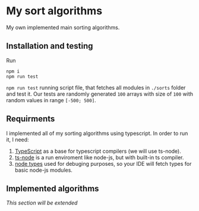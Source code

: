 # My sort algorithms

My own implemented main sorting algorithms.

## Installation and testing

Run

```
npm i
npm run test
```

`npm run test` running script file, that fetches all modules in `./sorts` folder and test it.
Our tests are randomly generated `100` arrays with size of `100` with random values in range `[-500; 500]`.

## Requirments

I implemented all of my sorting algorithms using typescript. In order to run it, I need:

1. [TypeScript](https://www.npmjs.com/package/typescript) as a base for typescript compilers (we will use ts-node).
2. [ts-node](https://www.npmjs.com/package/ts-node) is a run enviroment like node-js, but with built-in ts compiler.
3. [node types](https://www.npmjs.com/package/@types/node) used for debuging purposes, so your IDE will fetch types for basic node-js modules.

## Implemented algorithms

_This section will be extended_
